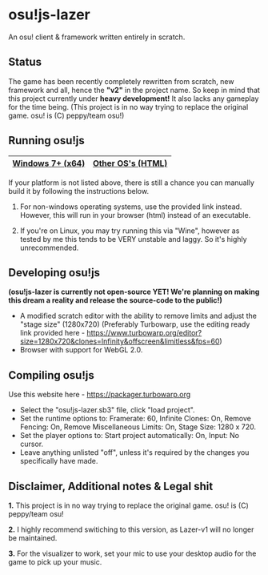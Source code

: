 # osu!js-lazer
 An osu! client & framework written entirely in scratch.
 
 ## Status
 
 The game has been recently completely rewritten from scratch, new framework and all, hence the **"v2"** in the project name.
 So keep in mind that this project currently under **heavy development!** It also lacks any gameplay for the time being.
 (This project is in no way trying to replace the original game. osu! is (C) peppy/team osu!)
 
 ## Running osu!js

 | [Windows 7+ (x64)](https://github.com/TheEggo58/osujs-lazer/releases/download/Release/install.exe) | [Other OS's (HTML)](https://github.com/TheEggo58/osujs-lazer/releases/download/Release/osujs-lazer-v2.html) | 
 | ------------- | ------------- |
 
 If your platform is not listed above, there is still a chance you can manually build it by following the instructions below.
 
 1. For non-windows operating systems, use the provided link instead. However, this will run in your browser (html) instead of an executable.
 
 2. If you're on Linux, you may try running this via "Wine", however as tested by me this tends to be VERY unstable and laggy. So it's highly unrecommended.
 
 ## Developing osu!js
 
 **(osu!js-lazer is currently not open-source YET! We're planning on making this dream a reality and release the source-code to the public!)**
 
 - A modified scratch editor with the ability to remove limits and adjust the "stage size" (1280x720)
 (Preferably Turbowarp, use the editing ready link provided here - https://www.turbowarp.org/editor?size=1280x720&clones=Infinity&offscreen&limitless&fps=60)
 - Browser with support for WebGL 2.0.

 ## Compiling osu!js
 
 Use this website here - https://packager.turbowarp.org
 
 - Select the "osu!js-lazer.sb3" file, click "load project".
 - Set the runtime options to: Framerate: 60, Infinite Clones: On, Remove Fencing: On, Remove Miscellaneous Limits: On, Stage Size: 1280 x 720.
 - Set the player options to: Start project automatically: On, Input: No cursor.
 - Leave anything unlisted "off", unless it's required by the changes you specifically have made.

 ## Disclaimer, Additional notes & Legal shit
   **1.** This project is in no way trying to replace the original game. osu! is (C) peppy/team osu!
 
   **2.** I highly recommend switiching to this version, as Lazer-v1 will no longer be maintained.

   **3.** For the visualizer to work, set your mic to use your desktop audio for the game to pick up your music.
 
